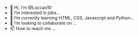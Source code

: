 - 👋 Hi, I’m @Luccao10
- 👀 I’m interested in jobs...
- 🌱 I’m currently learning HTML, CSS, Javascript and Python...
- 💞️ I’m looking to collaborate on ...
- 📫 How to reach me ...

<!---
Luccao10/Luccao10 is a ✨ special ✨ repository because its `README.md` (this file) appears on your GitHub profile.
You can click the Preview link to take a look at your changes.
--->
